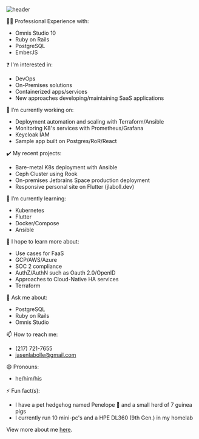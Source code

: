 ![header](https://capsule-render.vercel.app/api?type=waving&animation=fadeIn&text=Jasen%20LaBolle&fontSize=50&fontAlign=19&fontAlignY=21&desc=Full%20Stack%20Developer&descSize=20&descAlign=27&descAlignY=42&color=0:33FFF8,100:33A0FF&height=150)

🧑‍💻 Professional Experience with:
- Omnis Studio 10
- Ruby on Rails
- PostgreSQL
- EmberJS

:question: I'm interested in:
- DevOps
- On-Premises solutions
- Containerized apps/services
- New approaches developing/maintaining SaaS applications

🚀 I’m currently working on:
- Deployment automation and scaling with Terraform/Ansible
- Monitoring K8's services with Prometheus/Grafana 
- Keycloak IAM
- Sample app built on Postgres/RoR/React

:heavy_check_mark: My recent projects:
- Bare-metal K8s deployment with Ansible
- Ceph Cluster using Rook
- On-premises Jetbrains Space production deployment
- Responsive personal site on Flutter (jlaboll.dev)

🌱 I’m currently learning:
- Kubernetes
- Flutter
- Docker/Compose
- Ansible

🔭 I hope to learn more about:
- Use cases for FaaS
- GCP/AWS/Azure
- SOC 2 compliance
- AuthZ/AuthN such as Oauth 2.0/OpenID
- Approaches to Cloud-Native HA services
- Terraform

💬 Ask me about: 
- PostgreSQL
- Ruby on Rails
- Omnis Studio

📫 How to reach me: 
- (217) 721-7655 
- jasenlabolle@gmail.com

😄 Pronouns: 
- he/him/his

⚡ Fun fact(s): 
- I have a pet hedgehog named Penelope 🦔 and a small herd of 7 guinea pigs
- I currently run 10 mini-pc's and a HPE DL360 (9th Gen.) in my homelab

View more about me [here](jlaboll.dev).
